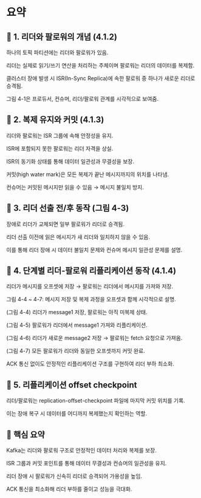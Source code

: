 # 요약

## 📌 1. 리더와 팔로워의 개념 (4.1.2)
하나의 토픽 파티션에는 리더와 팔로워가 있음.

리더는 실제로 읽기/쓰기 연산을 처리하는 주체이며 팔로워는 리더의 데이터를 복제함.

클러스터 장애 발생 시 ISR(In-Sync Replica)에 속한 팔로워 중 하나가 새로운 리더로 승격됨.

그림 4-1은 프로듀서, 컨슈머, 리더/팔로워 관계를 시각적으로 보여줌.

## 📌 2. 복제 유지와 커밋 (4.1.3)
리더와 팔로워는 ISR 그룹에 속해 안정성을 유지.

ISR에 포함되지 못한 팔로워는 리더 자격을 상실.

ISR의 동기화 상태를 통해 데이터 일관성과 무결성을 보장.

커밋(high water mark)은 모든 복제가 끝난 메시지까지의 위치를 나타냄.

컨슈머는 커밋된 메시지만 읽을 수 있음 → 메시지 불일치 방지.

## 📌 3. 리더 선출 전/후 동작 (그림 4-3)
장애로 리더가 교체되면 일부 팔로워가 리더로 승격됨.

리더 선출 이전에 읽은 메시지가 새 리더와 일치하지 않을 수 있음.

이를 통해 리더 장애 시 데이터 불일치 문제와 컨슈머 메시지 일관성 문제를 설명.

## 📌 4. 단계별 리더-팔로워 리플리케이션 동작 (4.1.4)
리더가 메시지를 오프셋에 저장 → 팔로워는 리더에서 메시지를 가져와 저장.

그림 4-4 ~ 4-7: 메시지 저장 및 복제 과정을 오프셋과 함께 시각적으로 설명.

(그림 4-4) 리더가 message1 저장, 팔로워는 아직 미복제 상태.

(그림 4-5) 팔로워가 리더에서 message1 가져와 리플리케이션.

(그림 4-6) 리더가 새로운 message2 저장 → 팔로워는 fetch 요청으로 가져옴.

(그림 4-7) 모든 팔로워가 리더와 동일한 오프셋까지 커밋 완료.

ACK 통신 없이도 안정적인 리플리케이션 구조를 구현하여 리더 부하 최소화.

## 📌 5. 리플리케이션 offset checkpoint
리더/팔로워는 replication-offset-checkpoint 파일에 마지막 커밋 위치를 기록.

이는 장애 복구 시 데이터를 어디까지 복제했는지 확인하는 역할.

## 📌 핵심 요약
Kafka는 리더와 팔로워 구조로 안정적인 데이터 처리와 복제를 보장.

ISR 그룹과 커밋 포인트를 통해 데이터 무결성과 컨슈머의 일관성을 유지.

리더 장애 시 팔로워가 신속히 리더로 승격되어 가용성을 높임.

ACK 통신을 최소화해 리더 부하를 줄이고 성능을 극대화.


